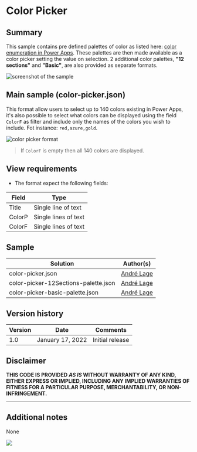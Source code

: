 # Color Picker

## Summary

This sample contains pre defined palettes of color as listed here: [color enumeration in Power Apps](https://docs.microsoft.com/en-us/powerapps/maker/canvas-apps/functions/function-colors). These palettes are then made available as a color picker setting the value on selection. 2 additional color palettes, **"12 sections"** and **"Basic"**, are also provided as separate formats.

![screenshot of the sample](./assets/screenshot.gif)

## Main sample (color-picker.json)

This format allow users to select up to 140 colors existing in Power Apps, it's also possible to select what colors can be displayed using the field `ColorF` as filter and include only the names of the colors you wish to include. Fot instance: `red,azure,gold`.

![color picker format](./assets/ColorPickerFilter.PNG)

> If `ColorF` is empty then all 140 colors are displayed. 

## View requirements
- The format expect the following fields:

Field |Type
--------|---------
Title | Single line of text 
ColorP | Single lines of text
ColorF | Single lines of text

## Sample

Solution|Author(s)
--------|---------
color-picker.json | [André Lage](https://github.com/aaclage)
color-picker-12Sections-palette.json | [André Lage](https://github.com/aaclage)
color-picker-basic-palette.json | [André Lage](https://github.com/aaclage)

## Version history

Version|Date|Comments
-------|----|--------
1.0|January 17, 2022|Initial release

## Disclaimer

**THIS CODE IS PROVIDED *AS IS* WITHOUT WARRANTY OF ANY KIND, EITHER EXPRESS OR IMPLIED, INCLUDING ANY IMPLIED WARRANTIES OF FITNESS FOR A PARTICULAR PURPOSE, MERCHANTABILITY, OR NON-INFRINGEMENT.**

---

## Additional notes
None

<img src="https://pnptelemetry.azurewebsites.net/list-formatting/view-samples/color-picker" />